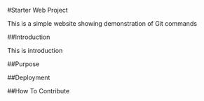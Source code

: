 #Starter Web Project

This is a simple website showing demonstration of Git commands


##Introduction

This is introduction

##Purpose

##Deployment

##How To Contribute









